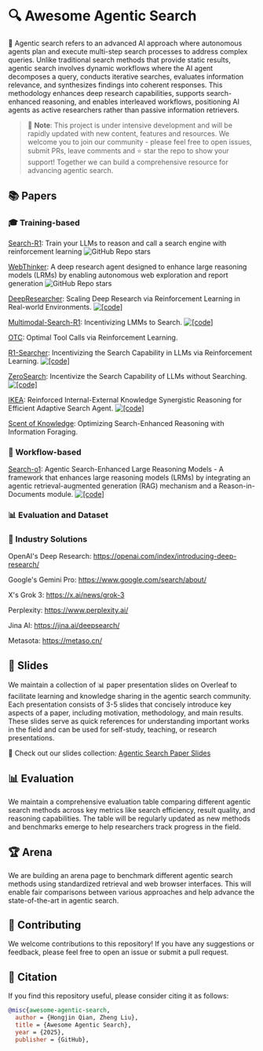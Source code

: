 # 🔍 Awesome Agentic Search

🤖 Agentic search refers to an advanced AI approach where autonomous agents plan and execute multi-step search processes to address complex queries. Unlike traditional search methods that provide static results, agentic search involves dynamic workflows where the AI agent decomposes a query, conducts iterative searches, evaluates information relevance, and synthesizes findings into coherent responses. This methodology enhances deep research capabilities, supports search-enhanced reasoning, and enables interleaved workflows, positioning AI agents as active researchers rather than passive information retrievers.


> 🚧 **Note**: This project is under intensive development and will be rapidly updated with new content, features and resources. We welcome you to join our community - please feel free to open issues, submit PRs, leave comments and ⭐ star the repo to show your support! Together we can build a comprehensive resource for advancing agentic search.

## 📚 Papers

### 🎓 Training-based
[Search-R1](https://arxiv.org/abs/2503.09516): Train your LLMs to reason and call a search engine with reinforcement learning ![GitHub Repo stars](https://img.shields.io/github/stars/PeterGriffinJin/Search-R1?style=social)

[WebThinker](https://arxiv.org/abs/2504.21776): A deep research agent designed to enhance large reasoning models (LRMs) by enabling autonomous web exploration and report generation ![GitHub Repo stars](https://img.shields.io/github/stars/RUC-NLPIR/WebThinker?style=social)

[DeepResearcher](https://github.com/GAIR-NLP/DeepResearcher): Scaling Deep Research via Reinforcement Learning in Real-world Environments. [![[code]](https://img.shields.io/github/stars/GAIR-NLP/DeepResearcher)](https://github.com/GAIR-NLP/DeepResearcher)

[Multimodal-Search-R1](https://github.com/EvolvingLMMs-Lab/multimodal-search-r1): Incentivizing LMMs to Search. [![[code]](https://img.shields.io/github/stars/EvolvingLMMs-Lab/multimodal-search-r1)](https://github.com/EvolvingLMMs-Lab/multimodal-search-r1)

[OTC](https://arxiv.org/pdf/2504.14870): Optimal Tool Calls via Reinforcement Learning.

[R1-Searcher](https://arxiv.org/abs/2503.05592): Incentivizing the Search Capability in LLMs via Reinforcement Learning. [![[code]](https://img.shields.io/github/stars/RUCAIBox/R1-Searcher)](https://github.com/RUCAIBox/R1-Searcher)

[ZeroSearch](https://github.com/Alibaba-NLP/ZeroSearch): Incentivize the Search Capability of LLMs without Searching. [![[code]](https://img.shields.io/github/stars/Alibaba-NLP/ZeroSearch)](https://github.com/Alibaba-NLP/ZeroSearch)

[IKEA](https://github.com/hzy312/knowledge-r1): Reinforced Internal-External Knowledge Synergistic Reasoning for Efficient Adaptive Search Agent. [![[code]](https://img.shields.io/github/stars/hzy312/knowledge-r1)](https://github.com/hzy312/knowledge-r1)

[Scent of Knowledge](https://arxiv.org/abs/2505.09316): Optimizing Search-Enhanced Reasoning with Information Foraging.

### 🔄 Workflow-based
[Search-o1](https://arxiv.org/abs/2501.05366): Agentic Search-Enhanced Large Reasoning Models - A framework that enhances large reasoning models (LRMs) by integrating an agentic retrieval-augmented generation (RAG) mechanism and a Reason-in-Documents module. [![[code]](https://img.shields.io/github/stars/sunnynexus/Search-o1?style=social)](https://github.com/sunnynexus/Search-o1)
### 📊 Evaluation and Dataset

### 🏢 Industry Solutions

OpenAI's  Deep Research: https://openai.com/index/introducing-deep-research/

Google's Gemini Pro: https://www.google.com/search/about/

X's Grok 3: https://x.ai/news/grok-3

Perplexity: https://www.perplexity.ai/

Jina AI: https://jina.ai/deepsearch/

Metasota: https://metaso.cn/

## 📝 Slides
We maintain a collection of 📊 paper presentation slides on Overleaf to facilitate learning and knowledge sharing in the agentic search community. Each presentation consists of 3-5 slides that concisely introduce key aspects of a paper, including motivation, methodology, and main results. These slides serve as quick references for understanding important works in the field and can be used for self-study, teaching, or research presentations.

🔗 Check out our slides collection: [Agentic Search Paper Slides](https://www.overleaf.com/read/dhbksrdxswps#3990a3)

## 📊 Evaluation

We maintain a comprehensive evaluation table comparing different agentic search methods across key metrics like search efficiency, result quality, and reasoning capabilities. The table will be regularly updated as new methods and benchmarks emerge to help researchers track progress in the field.

## 🏆 Arena
We are building an arena page to benchmark different agentic search methods using standardized retrieval and web browser interfaces. This will enable fair comparisons between various approaches and help advance the state-of-the-art in agentic search.

## 🤝 Contributing
We welcome contributions to this repository! If you have any suggestions or feedback, please feel free to open an issue or submit a pull request.


## 📖 Citation
If you find this repository useful, please consider citing it as follows:
```bibtex
@misc{awesome-agentic-search,
  author = {Hongjin Qian, Zheng Liu},
  title = {Awesome Agentic Search},
  year = {2025},
  publisher = {GitHub},
```